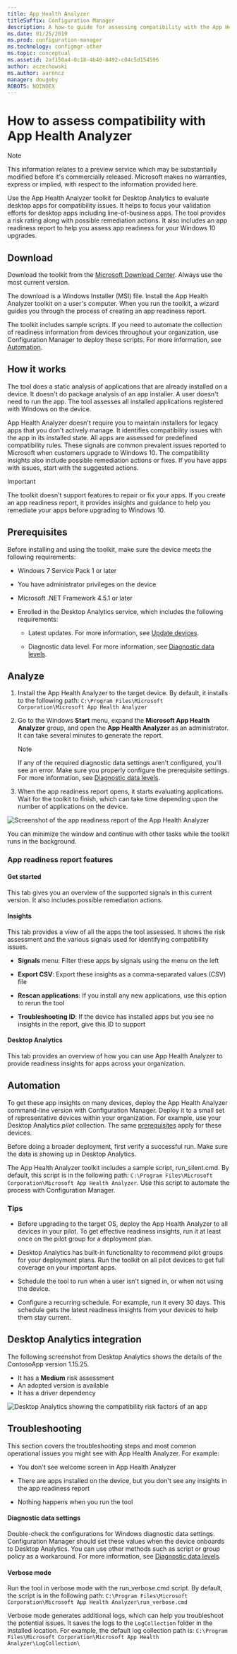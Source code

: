 ```yaml
---
title: App Health Analyzer
titleSuffix: Configuration Manager
description: A how-to guide for assessing compatibility with the App Health Analyzer in Desktop Analytics.
ms.date: 01/25/2019
ms.prod: configuration-manager
ms.technology: configmgr-other
ms.topic: conceptual
ms.assetid: 2af150a4-0c18-4b40-8492-c04c5d154596
author: aczechowski
ms.author: aaroncz
manager: dougeby
ROBOTS: NOINDEX
---
```


# How to assess compatibility with App Health Analyzer

> [!Note]  
> This information relates to a preview service which may be substantially modified before it's commercially released. Microsoft makes no warranties, express or implied, with respect to the information provided here.  

Use the App Health Analyzer toolkit for Desktop Analytics to evaluate desktop apps for compatibility issues. It helps to focus your validation efforts for desktop apps including line-of-business apps. The tool provides a risk rating along with possible remediation actions. It also includes an app readiness report to help you assess app readiness for your Windows 10 upgrades. 



## Download

Download the toolkit from the [Microsoft Download Center](http://download.microsoft.com/download/3/7/D/37D7E378-D805-4822-A712-4EADBF50FC08/AppHealthAnalyzer.zip)<!-- (https://www.microsoft.com/download/details.aspx?id=57276) -->. Always use the most current version.

The download is a Windows Installer (MSI) file. Install the App Health Analyzer toolkit on a user's computer. When you run the toolkit, a wizard guides you through the process of creating an app readiness report. 

The toolkit includes sample scripts. If you need to automate the collection of readiness information from devices throughout your organization, use Configuration Manager to deploy these scripts. For more information, see [Automation](#automation). 



## How it works

The tool does a static analysis of applications that are already installed on a device. It doesn't do package analysis of an app installer. A user doesn't need to run the app. The tool assesses all installed applications registered with Windows on the device. 

App Health Analyzer doesn't require you to maintain installers for legacy apps that you don't actively manage. It identifies compatibility issues with the app in its installed state. All apps are assessed for predefined compatibility rules. These signals are common prevalent issues reported to Microsoft when customers upgrade to Windows 10. The compatibility insights also include possible remediation actions or fixes. If you have apps with issues, start with the suggested actions.

> [!Important]  
> The toolkit doesn't support features to repair or fix your apps. If you create an app readiness report, it provides insights and guidance to help you remediate your apps before upgrading to Windows 10.  



## Prerequisites

Before installing and using the toolkit, make sure the device meets the following requirements:  

- Windows 7 Service Pack 1 or later  

- You have administrator privileges on the device  

- Microsoft .NET Framework 4.5.1 or later  

- Enrolled in the Desktop Analytics service, which includes the following requirements:  

    - Latest updates. For more information, see [Update devices](/sccm/desktop-analytics/enroll-devices#update-devices).  

    - Diagnostic data level. For more information, see [Diagnostic data levels](/sccm/desktop-analytics/enable-data-sharing#diagnostic-data-levels).  



## Analyze 

1. Install the App Health Analyzer to the target device. By default, it installs to the following path: `C:\Program Files\Microsoft Corporation\Microsoft App Health Analyzer`  

2. Go to the Windows **Start** menu, expand the **Microsoft App Health Analyzer** group, and open the **App Health Analyzer** as an administrator. It can take several minutes to generate the report.  

    > [!Note]  
    > If any of the required diagnostic data settings aren't configured, you'll see an error. Make sure you properly configure the prerequisite settings. For more information, see [Diagnostic data levels](/sccm/desktop-analytics/enable-data-sharing#diagnostic-data-levels).  

3. When the app readiness report opens, it starts evaluating applications. Wait for the toolkit to finish, which can take time depending upon the number of applications on the device.   

![Screenshot of the app readiness report of the App Health Analyzer](media/app-readiness-report-evaluating.png)

You can minimize the window and continue with other tasks while the toolkit runs in the background.


### App readiness report features

#### Get started
This tab gives you an overview of the supported signals in this current version. It also includes possible remediation actions. 

#### Insights
This tab provides a view of all the apps the tool assessed. It shows the risk assessment and the various signals used for identifying compatibility issues. 

- **Signals** menu: Filter these apps by signals using the menu on the left  

- **Export CSV**: Export these insights as a comma-separated values (CSV) file   

- **Rescan applications**: If you install any new applications, use this option to rerun the tool  

- **Troubleshooting ID**: If the device has installed apps but you see no insights in the report, give this ID to support  

#### Desktop Analytics
This tab provides an overview of how you can use App Health Analyzer to provide readiness insights for apps across your organization.



## Automation

To get these app insights on many devices, deploy the App Health Analyzer command-line version with Configuration Manager. Deploy it to a small set of representative devices within your organization. For example, use your Desktop Analytics *pilot* collection. The same [prerequisites](#prerequisites) apply for these devices.


Before doing a broader deployment, first verify a successful run. Make sure the data is showing up in Desktop Analytics. 

The App Health Analyzer toolkit includes a sample script, run_silent.cmd. By default, this script is in the following path: `C:\Program Files\Microsoft Corporation\Microsoft App Health Analyzer`. Use this script to automate the process with Configuration Manager.


### Tips

- Before upgrading to the target OS, deploy the App Health Analyzer to all devices in your pilot. To get effective readiness insights, run it at least once on the pilot group for a deployment plan.  

- Desktop Analytics has built-in functionality to recommend pilot groups for your deployment plans. Run the toolkit on all pilot devices to get full coverage on your important apps.  

- Schedule the tool to run when a user isn't signed in, or when not using the device.  

- Configure a recurring schedule. For example, run it every 30 days. This schedule gets the latest readiness insights from your devices to help them stay current.  



## Desktop Analytics integration

The following screenshot from Desktop Analytics shows the details of the ContosoApp version 1.15.25. 
- It has a **Medium** risk assessment  
- An adopted version is available  
- It has a driver dependency  

![Desktop Analytics showing the compatibility risk factors of an app](media/aha-desktop-analytics-compat-risk-factors.png)



## Troubleshooting

This section covers the troubleshooting steps and most common operational issues you might see with App Health Analyzer. For example:

- You don't see welcome screen in App Health Analyzer  

- There are apps installed on the device, but you don't see any insights in the app readiness report  

- Nothing happens when you run the tool  


#### Diagnostic data settings
Double-check the configurations for Windows diagnostic data settings. Configuration Manager should set these values when the device onboards to Desktop Analytics. You can use other methods such as script or group policy as a workaround. For more information, see [Diagnostic data levels](/sccm/desktop-analytics/enable-data-sharing#diagnostic-data-levels).  

#### Verbose mode
Run the tool in verbose mode with the run_verbose.cmd script. By default, the script is in the following path: `C:\Program Files\Microsoft Corporation\Microsoft App Health Analyzer\run_verbose.cmd`

Verbose mode generates additional logs, which can help you troubleshoot the potential issues. It saves the logs to the `LogCollection` folder in the installed location. For example, the default log collection path is: `C:\Program Files\Microsoft Corporation\Microsoft App Health Analyzer\LogCollection\`

<!--Send the logs to AHASupport, who will follow up for further investigations. --do we really want to include this in public documentation?-->

